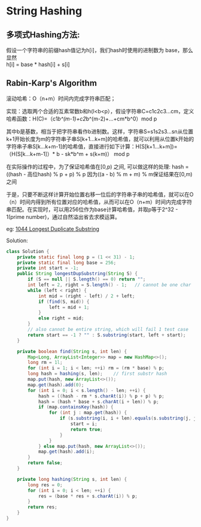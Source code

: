 # String Hashing

## 多项式Hashing方法:
假设一个字符串的前缀hash值记为h[i]，我们hash时使用的进制数为 base，那么显然  
h[i] = base * hash[i] + s[i]

## Rabin-Karp's Algorithm
滚动哈希：O（n+m）时间内完成字符串匹配；

实现：选取两个合适的互素常数b和h(l<b<p），假设字符串C=c1c2c3...cm，定义哈希函数：H(C)=（c1*b^(m-1)+c2*b^(m-2)+...+cm*b^0）mod p

其中b是基数，相当于把字符串看作b进制数。这样，字符串S=s1s2s3...sn从位置k+1开始长度为m的字符串子串S[k+1...k+m]的哈希值，就可以利用从位置k开始的字符串子串S[k...k+m-1]的哈希值，直接进行如下计算：H(S[k+1...k+m])=（H(S[k...k+m-1]）* b - sk*b^m + s(k+m)） mod p

在实际操作的过程中，为了保证哈希值在[0,p) 之间, 可以做这样的处理:
hash = ((hash - 高位hash) % p + p) % p
因为((a - b) % m + m) % m保证结果在[0,m)之间

于是，只要不断这样计算开始位置右移一位后的字符串子串的哈希值，就可以在O（n）时间内得到所有位置对应的哈希值，从而可以在O（n+m）时间内完成字符串匹配。在实现时，可以用256位作为base计算哈希值，并取p等于2^32 - 1(prime number)，通过自然溢出省去求模运算。

eg: [1044 Longest Duplicate Substring](https://leetcode.com/problems/longest-duplicate-substring/)

Solution:
```java
class Solution {
    private static final long p = (1 << 31) - 1;
    private static final long base = 256;
    private int start = -1;
    public String longestDupSubstring(String S) {
        if (S == null || S.length() == 0) return "";
        int left = 2, right = S.length() - 1;   // cannot be one char
        while (left < right) {
            int mid = (right - left) / 2 + left;
            if (find(S, mid)) {
                left = mid + 1;
            }
            else right = mid;
        }
        // also cannot be entire string, which will fail 1 test case
        return start == -1 ? "" : S.substring(start, left + start);
    }

    private boolean find(String s, int len) {
        Map<Long, ArrayList<Integer>> map = new HashMap<>();
        long rm = 1l;
        for (int i = 1; i < len; ++i) rm = (rm * base) % p;
        long hash = hashing(s, len);    // first substr hash
        map.put(hash, new ArrayList<>());
        map.get(hash).add(0);
        for (int i = 0; i < s.length() - len; ++i) {
            hash = ((hash - rm * s.charAt(i)) % p + p) % p;
            hash = (hash * base + s.charAt(i + len)) % p;
            if (map.containsKey(hash)) {
                for (int j : map.get(hash)) {
                    if (s.substring(i, i + len).equals(s.substring(j, j + len))) {
                        start = i;
                        return true;
                    }
                }
            } else map.put(hash, new ArrayList<>());
            map.get(hash).add(i);
        }
        return false;
    }

    private long hashing(String s, int len) {
        long res = 0;
        for (int i = 0; i < len; ++i) {
            res = (base * res + s.charAt(i)) % p;
        }
        return res;
    }
}
```

